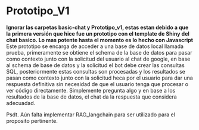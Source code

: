 # Prototipo_V1
**Ignorar las carpetas basic-chat y Prototipo_v1, estas estan debido a que la primera versión que hice fue un prototipo con el template de Shiny del chat basico. Lo mas potente hasta el momento es lo hecho con Javascript**
Este prototipo se encarga de acceder a una base de datos local llamada prueba, primeramente se obtiene el schema de la base de datos para pasar como contexto junto con la solicitud del usuario al chat de google, en base al schema de base de datos y la solicitud el bot debe crear las consultas SQL, posteriormente estas consultas son procesadas y los resultados se pasan como contexto junto con la solicitud heca por el usuario para dar una respuesta definitiva sin necesidad de que el usuario tenga que procesar o ver código directamente. Simplemente pregunta algo y en base a los resultados de la base de datos, el chat da la respuesta que considera adecuadad.

Psdt. Aún falta implementar RAG_langchain para ser utilizado para el proposito pertinente.
